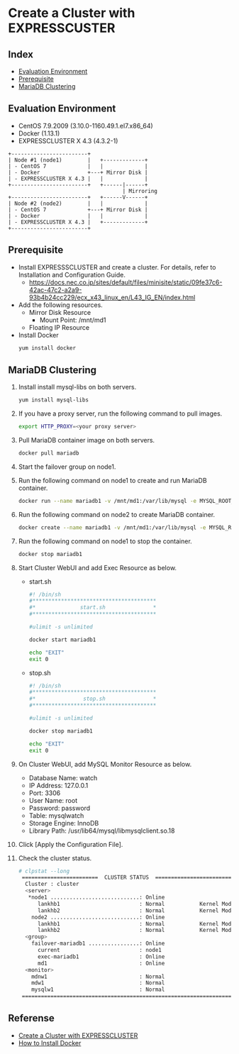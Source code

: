 # Create a Cluster with EXPRESSCUSTER
## Index
- [Evaluation Environment](#evaluation-environment)
- [Prerequisite](#prerequisite)
- [MariaDB Clustering](#mariadb-clustering)


## Evaluation Environment
- CentOS 7.9.2009 (3.10.0-1160.49.1.el7.x86_64)
- Docker (1.13.1)
- EXPRESSCLUSTER X 4.3 (4.3.2-1)

```
+------------------------+
| Node #1 (node1)        |   +-------------+
| - CentOS 7             |   |             |
| - Docker               +---+ Mirror Disk |
| - EXPRESSCLUSTER X 4.3 |   |             |
+------------------------+   +------|------+
                                    | Mirroring
+------------------------+   +------V------+
| Node #2 (node2)        |   |             |
| - CentOS 7             +---+ Mirror Disk |
| - Docker               |   |             |
| - EXPRESSCLUSTER X 4.3 |   +-------------+
+------------------------+
```


## Prerequisite
- Install EXPRESSSCLUSTER and create a cluster. For details, refer to Installation and Configuration Guide.
   - https://docs.nec.co.jp/sites/default/files/minisite/static/09fe37c6-42ac-47c2-a2a9-93b4b24cc229/ecx_x43_linux_en/L43_IG_EN/index.html
- Add the following resources.
  - Mirror Disk Resource
    - Mount Point: /mnt/md1
  - Floating IP Resource
- Install Docker
  ```sh
  yum install docker
  ```

## MariaDB Clustering
1. Install install mysql-libs on both servers.
   ```sh
   yum install mysql-libs
   ```
1. If you have a proxy server, run the following command to pull images.
   ```sh
   export HTTP_PROXY=<your proxy server>
   ```
1. Pull MariaDB container image on both servers.
   ```sh
   docker pull mariadb
   ```

1. Start the failover group on node1.

1. Run the following command on node1 to create and run MariaDB container.
   ```sh
   docker run --name mariadb1 -v /mnt/md1:/var/lib/mysql -e MYSQL_ROOT_PASSWORD=password -e MYSQL_DATABASE=watch -p 3306:3306 -d mariadb:latest
   ```
1. Run the following command on node2 to create MariaDB container.
   ```sh
   docker create --name mariadb1 -v /mnt/md1:/var/lib/mysql -e MYSQL_ROOT_PASSWORD=password -e MYSQL_DATABASE=watch -p 3306:3306 mariadb:latest
   ```
1. Run the following command on node1 to stop the container.
   ```sh
   docker stop mariadb1
   ```

1. Start Cluster WebUI and add Exec Resource as below.

   - start.sh
     ```sh
     #! /bin/sh
     #***************************************
     #*              start.sh               *
     #***************************************
     
     #ulimit -s unlimited

     docker start mariadb1

     echo "EXIT"
     exit 0
     ```
   - stop.sh 
     ```sh
     #! /bin/sh
     #***************************************
     #*               stop.sh               *
     #***************************************
     
     #ulimit -s unlimited
     
     docker stop mariadb1
     
     echo "EXIT"
     exit 0
     ```

1. On Cluster WebUI, add MySQL Monitor Resource as below.
   - Database Name: watch
   - IP Address: 127.0.0.1
   - Port: 3306
   - User Name: root
   - Password: password
   - Table: mysqlwatch
   - Storage Engine: InnoDB
   - Library Path: /usr/lib64/mysql/libmysqlclient.so.18

1. Click [Apply the Configuration File].
1. Check the cluster status.
   ```sh
   # clpstat --long
    ========================  CLUSTER STATUS  ===========================
     Cluster : cluster
     <server>
      *node1 ............................: Online
         lankhb1                         : Normal           Kernel Mode LAN Heartbeat
         lankhb2                         : Normal           Kernel Mode LAN Heartbeat
       node2 ............................: Online
         lankhb1                         : Normal           Kernel Mode LAN Heartbeat
         lankhb2                         : Normal           Kernel Mode LAN Heartbeat
     <group>
       failover-mariadb1 ................: Online
         current                         : node1
         exec-mariadb1                   : Online
         md1                             : Online
     <monitor>
       mdnw1                             : Normal
       mdw1                              : Normal
       mysqlw1                           : Normal
    =====================================================================
   ```

## Referense
- [Create a Cluster with EXPRESSCLUSTER](https://github.com/EXPRESSCLUSTER/Podman/blob/main/CreateCluster.md)
- [How to Install Docker](https://github.com/EXPRESSCLUSTER/Docker/blob/master/HowToInstallDocker.md)